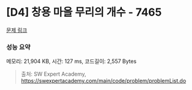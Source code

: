 # [D4] 창용 마을 무리의 개수 - 7465 

[문제 링크](https://swexpertacademy.com/main/code/problem/problemDetail.do?contestProbId=AWngfZVa9XwDFAQU) 

### 성능 요약

메모리: 21,904 KB, 시간: 127 ms, 코드길이: 2,557 Bytes



> 출처: SW Expert Academy, https://swexpertacademy.com/main/code/problem/problemList.do